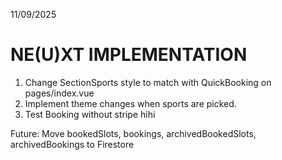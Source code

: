 11/09/2025

# NE(U)XT IMPLEMENTATION

1. Change SectionSports style to match with QuickBooking on pages/index.vue
2. Implement theme changes when sports are picked.
3. Test Booking without stripe hihi

Future:
Move bookedSlots, bookings, archivedBookedSlots, archivedBookings to Firestore
